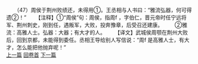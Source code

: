 　　（47）周侯于荆州败绩还，未得用①。王丞相与人书曰：“雅流弘器，何可得遗②！”
　　【注释】①“周侯”句：周侯，指周f ，字伯仁，晋元帝时任宁远将军、荆州刺史，刚到任，遇叛军，大败，投奔豫章，后受召还建康。
　　②雅流：高雅人士。弘器：大器；有大才的人。
　　【译文】武城侯周颚在荆州大败后，回到京都，未能得到委任。丞相王导给别人写信说：“周f 是高雅人士，有大才，怎么能把他抛弃呢！”
<br>[上一篇](08_046) [回卷首](08_000) [下一篇](08_048)
